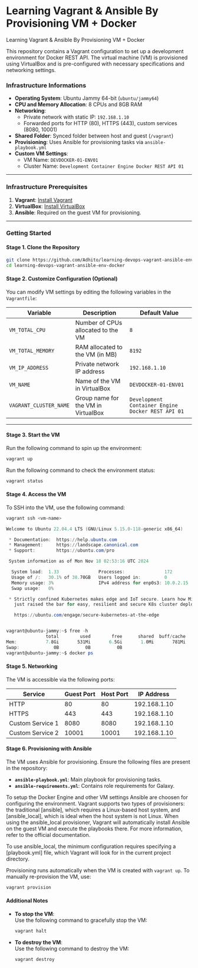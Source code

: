 # Learning Vagrant &amp; Ansible By Provisioning VM + Docker
Learning Vagrant &amp; Ansible By Provisioning VM + Docker


This repository contains a Vagrant configuration to set up a development environment for Docker REST API. The virtual machine (VM) is provisioned using VirtualBox and is pre-configured with necessary specifications and networking settings.

### Infrastructure Informations

- **Operating System**: Ubuntu Jammy 64-bit (`ubuntu/jammy64`)
- **CPU and Memory Allocation**: 8 CPUs and 8GB RAM
- **Networking**:
  - Private network with static IP: `192.168.1.10`
  - Forwarded ports for HTTP (80), HTTPS (443), custom services (8080, 10001)
- **Shared Folder**: Synced folder between host and guest (`/vagrant`)
- **Provisioning**: Uses Ansible for provisioning tasks via `ansible-playbook.yml`
- **Custom VM Settings**:
  - VM Name: `DEVDOCKER-01-ENV01`
  - Cluster Name: `Development Container Engine Docker REST API 01`

---

### Infrastructure Prerequisites

1. **Vagrant**: [Install Vagrant](https://www.vagrantup.com/downloads)
2. **VirtualBox**: [Install VirtualBox](https://www.virtualbox.org/wiki/Downloads)
3. **Ansible**: Required on the guest VM for provisioning.

---

### Getting Started

#### Stage 1. Clone the Repository
```bash
git clone https://github.com/Adhito/learning-devops-vagrant-ansible-env-docker
cd learning-devops-vagrant-ansible-env-docker
```

#### Stage 2. Customize Configuration (Optional)

You can modify VM settings by editing the following variables in the `Vagrantfile`:

| Variable                 | Description                                | Default Value         |
|--------------------------|--------------------------------------------|-----------------------|
| `VM_TOTAL_CPU`           | Number of CPUs allocated to the VM         | `8`                   |
| `VM_TOTAL_MEMORY`        | RAM allocated to the VM (in MB)            | `8192`                |
| `VM_IP_ADDRESS`          | Private network IP address                 | `192.168.1.10`        |
| `VM_NAME`                | Name of the VM in VirtualBox               | `DEVDOCKER-01-ENV01` |
| `VAGRANT_CLUSTER_NAME`   | Group name for the VM in VirtualBox         | `Development Container Engine Docker REST API 01` |

---

#### Stage 3. Start the VM

Run the following command to spin up the environment:

```bash
vagrant up
```

Run the following command to check the environment status:

```bash
vagrant status
```

#### Stage 4. Access the VM

To SSH into the VM, use the following command:

```bash
vagrant ssh <vm-name>
```

```powershell
Welcome to Ubuntu 22.04.4 LTS (GNU/Linux 5.15.0-118-generic x86_64)

 * Documentation:  https://help.ubuntu.com
 * Management:     https://landscape.canonical.com
 * Support:        https://ubuntu.com/pro

 System information as of Mon Nov 18 02:53:16 UTC 2024

  System load:  1.33               Processes:               172
  Usage of /:   30.1% of 38.70GB   Users logged in:         0
  Memory usage: 3%                 IPv4 address for enp0s3: 10.0.2.15
  Swap usage:   0%

 * Strictly confined Kubernetes makes edge and IoT secure. Learn how MicroK8s
   just raised the bar for easy, resilient and secure K8s cluster deployment.

   https://ubuntu.com/engage/secure-kubernetes-at-the-edge


vagrant@ubuntu-jammy:~$ free -h
               total        used        free      shared  buff/cache   available
Mem:           7.8Gi       531Mi       6.5Gi       1.0Mi       781Mi       7.0Gi
Swap:             0B          0B          0B
vagrant@ubuntu-jammy:~$ docker ps
```


#### Stage 5. Networking

The VM is accessible via the following ports:

| Service            | Guest Port | Host Port | IP Address      |
|---------------------|------------|-----------|-----------------|
| HTTP               | 80         | 80        | 192.168.1.10    |
| HTTPS              | 443        | 443       | 192.168.1.10    |
| Custom Service 1   | 8080       | 8080      | 192.168.1.10    |
| Custom Service 2   | 10001      | 10001     | 192.168.1.10    |

#### Stage 6. Provisioning with Ansible

The VM uses Ansible for provisioning. Ensure the following files are present in the repository:

- **`ansible-playbook.yml`**: Main playbook for provisioning tasks.
- **`ansible-requirements.yml`**: Contains role requirements for Galaxy.

To setup the Docker Engine and other VM settings Ansible are choosen for configuring the environment. Vagrant supports two types of provisioners: the traditional [ansible], which requires a Linux-based host system, and [ansible_local], which is ideal when the host system is not Linux. When using the ansible_local provisioner, Vagrant will automatically install Ansible on the guest VM and execute the playbooks there. For more information, refer to the official documentation.

To use ansible_local, the minimum configuration requires specifying a [playbook.yml] file, which Vagrant will look for in the current project directory.

Provisioning runs automatically when the VM is created with `vagrant up`. To manually re-provision the VM, use:

```bash
vagrant provision
```

#### Additional Notes

- **To stop the VM**:  
  Use the following command to gracefully stop the VM:  
  ```bash
  vagrant halt
  ```
- **To destroy the VM**:  
  Use the following command to destroy the VM:  
  ```bash
  vagrant destroy
  ```